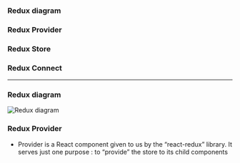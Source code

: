 ### Redux diagram
### Redux Provider
### Redux Store
### Redux Connect


----------------------------------------------------------------------

### Redux diagram
![Redux diagram](https://github.com/leminhtuan2015/Today-I-Learn/blob/master/languagle_javascript/react_native/react_native_redux_architecture_1.png)


### Redux Provider

* Provider is a React component given to us by the “react-redux” library. It serves just one purpose : to “provide” the store to its child components
